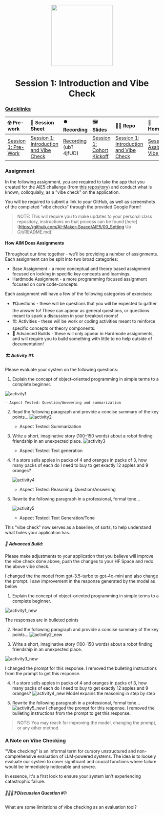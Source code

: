 <p align = "center" draggable=”false” ><img src="https://github.com/AI-Maker-Space/LLM-Dev-101/assets/37101144/d1343317-fa2f-41e1-8af1-1dbb18399719" 
     width="200px"
     height="auto"/>
</p>

<h1 align="center" id="heading">Session 1: Introduction and Vibe Check</h1>

### [Quicklinks](https://github.com/AI-Maker-Space/AIE5/00_AIM_Quicklinks)

| 🤓 Pre-work | 📰 Session Sheet | ⏺️ Recording     | 🖼️ Slides        | 👨‍💻 Repo         | 📝 Homework      | 📁 Feedback       |
|:-----------------|:-----------------|:-----------------|:-----------------|:-----------------|:-----------------|:-----------------|
| [Session 1: Pre-Work](https://www.notion.so/The-AI-Engineering-Bootcamp-Cohort-5-Home-Page-175cd547af3d80969151ebc75bb1d94a?pvs=4#175cd547af3d8159907cf0ac05eb9050)| [Session 1: Introduction and Vibe Check](https://www.notion.so/Session-1-Introduction-and-Vibe-Check-177cd547af3d804d9ec7c0266889f947) | [Recording](https://us02web.zoom.us/rec/share/pNtF3s7dsxOnsDxMALes9o1yPSc0PfHr8rS7aVZSsDKqA9RysEhfzEi57ahT0F_R.eOIPyhx8A9e58B57) (ub?4jfUD) | [Session 1: Cohort Kickoff](https://www.canva.com/design/DAGcIeKKtHE/t9TVvikxC3EUetoqY1YoKA/edit?utm_content=DAGcIeKKtHE&utm_campaign=designshare&utm_medium=link2&utm_source=sharebutton) | [Session 1: Introduction and Vibe Check](https://github.com/AI-Maker-Space/AIE5/tree/main/01_Prompt%20Engineering%20and%20Prototyping%20Best%20Practices)| [Session 1 Assignment: Vibe Check](https://forms.gle/4VVx9rGrK9gqcZ8S9)| [AIE5 Feedback 1/14](https://forms.gle/7nfaP5ngje3HDKjV9)

### Assignment

In the following assignment, you are required to take the app that you created for the AIE5 challenge (from [this repository](https://github.com/AI-Maker-Space/Beyond-ChatGPT)) and conduct what is known, colloquially, as a "vibe check" on the application. 

You will be required to submit a link to your GitHub, as well as screenshots of the completed "vibe checks" through the provided Google Form!

> NOTE: This will require you to make updates to your personal class repository, instructions on that process can be found [here](https://github.com/AI-Maker-Space/AIE5/00_Setting Up Git/README.md)!

#### How AIM Does Assignments
Throughout our time together - we'll be providing a number of assignments. Each assignment can be split into two broad categories:

- Base Assignment - a more conceptual and theory based assignment focused on locking in specific key concepts and learnings.
- Hardmode Assignment - a more programming focused assignment focused on core code-concepts.

Each assignment will have a few of the following categories of exercises:

- ❓Questions - these will be questions that you will be expected to gather the answer to! These can appear as general questions, or questions meant to spark a discussion in your breakout rooms!
- 🏗️ Activities - these will be work or coding activities meant to reinforce specific concepts or theory components.
- 🚧 Advanced Builds - these will only appear in Hardmode assignments, and will require you to build something with little to no help outside of documentation!

##### 🏗️ Activity #1:

Please evaluate your system on the following questions:

1. Explain the concept of object-oriented programming in simple terms to a complete beginner. 

![activity1](https://github.com/user-attachments/assets/94f96035-43b2-495c-9653-3b6fda8f11ff)

    - Aspect Tested: Question/Answering and summarization

    
2. Read the following paragraph and provide a concise summary of the key points…
    ![activity2](https://github.com/user-attachments/assets/e3c3eaf1-d597-4180-a47b-87915cb2c486)
    - Aspect Tested: Summarization
      
3. Write a short, imaginative story (100–150 words) about a robot finding friendship in an unexpected place.
    ![activity3](https://github.com/user-attachments/assets/f6f36dc1-5b60-4de5-951a-cda44d6d77a8)

    - Aspect Tested: Text generation
      
4. If a store sells apples in packs of 4 and oranges in packs of 3, how many packs of each do I need to buy to get exactly 12 apples and 9 oranges?
    
    ![activity4](https://github.com/user-attachments/assets/b4990a74-15aa-421c-92f3-a1a8fa3462bf)

    - Aspect Tested: Reasoning. Question/Answering
  
      
5. Rewrite the following paragraph in a professional, formal tone…

    ![activity5](https://github.com/user-attachments/assets/f0300e10-6705-4477-8f5f-32588c9ec92d)

    - Aspect Tested: Text Generation/Tone

This "vibe check" now serves as a baseline, of sorts, to help understand what holes your application has.

##### 🚧 Advanced Build:

Please make adjustments to your application that you believe will improve the vibe check done above, push the changes to your HF Space and redo the above vibe check.

I changed the the model from gpt-3.5-turbo to gpt-4o-mini and also change the prompt. I saw improvement in the response generated by the model as below
1. Explain the concept of object-oriented programming in simple terms to a complete beginner. 

![activity1_new](https://github.com/user-attachments/assets/929af9b3-9a93-4faf-8fea-1f89331f1e6f)

The responses are in bulleted points

2. Read the following paragraph and provide a concise summary of the key points…
![activity2_new](https://github.com/user-attachments/assets/5ec083af-a323-4156-a84c-4066d1cd7e2c)

3. Write a short, imaginative story (100–150 words) about a robot finding friendship in an unexpected place.

![activity3_new](https://github.com/user-attachments/assets/f326b5a5-3f30-4d0c-8222-f4a9d8a76759)

I changed the prompt for this response. I removed the bulleting instructions from the prompt to get this response.


4. If a store sells apples in packs of 4 and oranges in packs of 3, how many packs of each do I need to buy to get exactly 12 apples and 9 oranges?
![activity4_new](https://github.com/user-attachments/assets/470e17f0-88e2-4c3b-a206-235f218316ca)
Model expains the reasoning in step by step


5. Rewrite the following paragraph in a professional, formal tone…
![activity5_new](https://github.com/user-attachments/assets/9e48d7e4-78e3-4a0e-9728-1387eea796dc)
I changed the prompt for this response. I removed the bulleting instructions from the prompt to get this response.

> NOTE: You may reach for improving the model, changing the prompt, or any other method.

### A Note on Vibe Checking

"Vibe checking" is an informal term for cursory unstructured and non-comprehensive evaluation of LLM-powered systems. The idea is to loosely evaluate our system to cover significant and crucial functions where failure would be immediately noticeable and severe.

In essence, it's a first look to ensure your system isn't experiencing catastrophic failure.

##### 🧑‍🤝‍🧑❓ Discussion Question #1:

What are some limitations of vibe checking as an evaluation tool?
